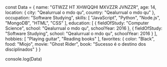const Data = {
    name: "GTWZZ HT XHWQQHI MXVZZR JVNZZR",
    age: 14,
    location: {
      city: "Qealurrual o mdo qu",
      country: "Qealurrual o mdo qu"
    },
    occupation: "Software Studying",
    skills: [
      "JavaScript",
      "Python",
      "Node.js",
      "MongoDB",
      "HTML",
      "CSS"
    ],
    education: [
      {
        fieldOfStudy: "Computer Science",
        school: "Qealurrual o mdo qu",
        schoolYear: 2016
      },
      {
        fieldOfStudy: "Software Studying",
        school: "Qealurrual o mdo qu",
        schoolYear: 2016
      }
    ],
    hobbies: [
      "Playing guitar",
      "Reading books"
    ],
    favorites: {
      color: "Black",
      food: "Miojo",
      movie: "Ghost Rider",
      book: "Sucesso é o destino dos disciplinados"
    }
  }
  
  console.log(Data)
